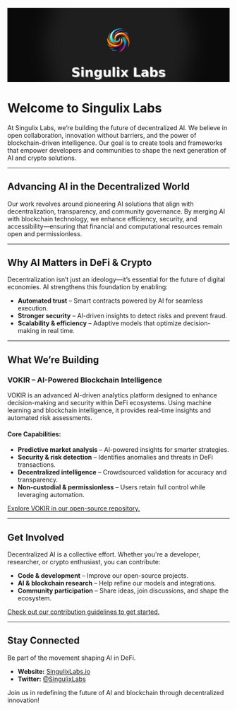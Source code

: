 ![Singulix Labs Banner](https://github.com/Singulix-Labs/.github/blob/2f137ca51a9fb406c4eb3690c41cace67b96289d/twitter_banner_singulix_updated.jpg)

# Welcome to Singulix Labs  

At Singulix Labs, we’re building the future of decentralized AI. We believe in open collaboration, innovation without barriers, and the power of blockchain-driven intelligence. Our goal is to create tools and frameworks that empower developers and communities to shape the next generation of AI and crypto solutions.  

---

## Advancing AI in the Decentralized World  

Our work revolves around pioneering AI solutions that align with decentralization, transparency, and community governance. By merging AI with blockchain technology, we enhance efficiency, security, and accessibility—ensuring that financial and computational resources remain open and permissionless.  

---

## Why AI Matters in DeFi & Crypto  

Decentralization isn’t just an ideology—it’s essential for the future of digital economies. AI strengthens this foundation by enabling:  

- **Automated trust** – Smart contracts powered by AI for seamless execution.  
- **Stronger security** – AI-driven insights to detect risks and prevent fraud.  
- **Scalability & efficiency** – Adaptive models that optimize decision-making in real time.  

---

## What We’re Building  

### VOKIR – AI-Powered Blockchain Intelligence  

VOKIR is an advanced AI-driven analytics platform designed to enhance decision-making and security within DeFi ecosystems. Using machine learning and blockchain intelligence, it provides real-time insights and automated risk assessments.  

#### Core Capabilities:  

- **Predictive market analysis** – AI-powered insights for smarter strategies.  
- **Security & risk detection** – Identifies anomalies and threats in DeFi transactions.  
- **Decentralized intelligence** – Crowdsourced validation for accuracy and transparency.  
- **Non-custodial & permissionless** – Users retain full control while leveraging automation.  

[Explore VOKIR in our open-source repository.](#)  

---

## Get Involved  

Decentralized AI is a collective effort. Whether you're a developer, researcher, or crypto enthusiast, you can contribute:  

- **Code & development** – Improve our open-source projects.  
- **AI & blockchain research** – Help refine our models and integrations.  
- **Community participation** – Share ideas, join discussions, and shape the ecosystem.  

[Check out our contribution guidelines to get started.](#)  

---

## Stay Connected  

Be part of the movement shaping AI in DeFi.  

- **Website:** [SingulixLabs.io](#)  
- **Twitter:** [@SingulixLabs](#)  

Join us in redefining the future of AI and blockchain through decentralized innovation!  
